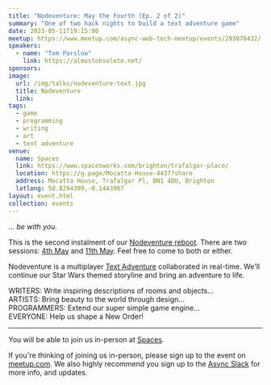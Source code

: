 ```yaml
---
title: "Nodeventure: May the Fourth (Ep. 2 of 2)"
summary: "One of two hack nights to build a text adventure game"
date: 2023-05-11T19:15:00
meetup: https://www.meetup.com/async-web-tech-meetup/events/293070432/
speakers:
  - name: "Tom Parslow"
    link: https://almostobsolete.net/
sponsors:
image:
  url: /img/talks/nodeventure-text.jpg
  title: Nodeventure
  link:
tags:
  - game
  - programming
  - writing
  - art
  - text adventure
venue:
  name: Spaces
  link: https://www.spacesworks.com/brighton/trafalgar-place/
  location: https://g.page/Mocatta-House-4437?share
  address: Mocatta House, Trafalgar Pl, BN1 4DU, Brighton
  latlong: 50.8294399,-0.1443907
layout: event.html
collection: events
---
```


_... be with you._

This is the second instalment of our [Nodeventure reboot][event-1]. There are two sessions: [4th May][event-1] and [11th May][event-2]. Feel free to come to both or either.

Nodeventure is a multiplayer [Text Adventure][ifiction] collaborated in real-time. We'll continue our Star Wars themed storyline and bring an adventure to life.

WRITERS: Write inspiring descriptions of rooms and objects...  
ARTISTS: Bring beauty to the world through design...  
PROGRAMMERS: Extend our super simple game engine...  
EVERYONE: Help us shape a New Order!

---

You will be able to join us in-person at [Spaces](https://www.spacesworks.com/brighton/trafalgar-place/).

If you're thinking of joining us in-person, please sign up to the event on [meetup.com](https://www.meetup.com/async-web-tech-meetup/events/291967758/). We also highly recommend you sign up to the [Async Slack](https://join.slack.com/t/asyncjs/shared_invite/zt-1aguxx86q-XjF_yWcFoJ8fyYYzoqgDaQ) for more info, and updates.

[ifiction]: https://en.wikipedia.org/wiki/Interactive_fiction
[event-1]: /nodeventure-may-the-fourth/
[event-2]: /nodeventure-may-the-fourth-strikes-back/
